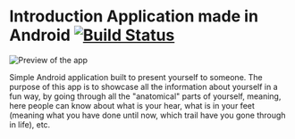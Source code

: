 
# Introduction Application made in Android [![Build Status](https://travis-ci.org/zepedropaixao/intro-app.svg?branch=master)](https://travis-ci.org/zepedropaixao/intro-app)

<img src="https://zepedropaixao.github.io/assets/imgs/intro-app.gif" alt="Preview of the app" />

Simple Android application built to present yourself to someone. The purpose of this app is to showcase all the information about yourself in a fun way, by going through all the "anatomical" parts of yourself, meaning, here people can know about what is your hear, what is in your feet (meaning what you have done until now, which trail have you gone through in life), etc.

